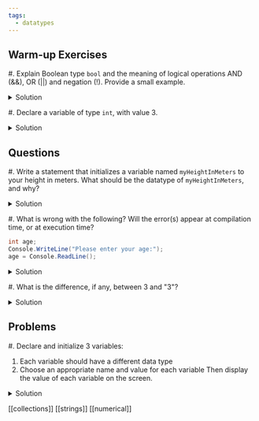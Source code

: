 ```yaml
---
tags:
  - datatypes
---
```

## Warm-up Exercises

#. Explain Boolean type `bool` and the meaning of logical operations AND (&&), OR (||) and negation (!). Provide a small example.
<details>
<summary>Solution</summary>

The Boolean data type holds either of the two values `true` or `false`. The AND and OR operators are used to evaluate multiple conditions. The AND returns `true` if all conditions are true, and the OR operator returns `true` if at least one of them is true. The negation operator changes a Boolean value into its opposite.	  

Example:
```
bool b1 = true, b2 = false;
	
Console.Write(b1 && !b2); // outputs true
Console.Write(b1 || b2); // outputs true
```
</details>

#. Declare a variable of type `int`, with value 3.​

<details>
<summary>Solution</summary>

```
int num = 3;
```
</details>

## Questions

#. Write a statement that initializes a variable named `myHeightInMeters` to your height in meters. What should be the datatype of `myHeightInMeters`, and why?

<details>
<summary>Solution</summary>

`decimal myHeightInMeters = 1.74m;`
The datatype should be `decimal` because a person's height in meters most likely needs the precision afforded by the decimal type. 
</details>
 
#. What is wrong with the following? Will the error(s) appear at compilation time, or at execution time?

```cs
int age;
Console.WriteLine("Please enter your age:");
age = Console.ReadLine();
```
<details>
<summary>Solution</summary>
	
`Console.ReadLine()` returns a value of type `string`, which cannot be stored in an integer variable. This results in a compile time error.
</details>

#. What is the difference, if any, between 3 and "3"?
<details>
<summary>Solution</summary>
3 is an integer value, and "3" is a string value.
</details>



## Problems

#. Declare and initialize 3 variables:
1. Each variable should have a different data type
2. Choose an appropriate name and value for each variable
Then display the value of each variable on the screen.

<details>
<summary>Solution</summary>

```cs
int number = 5;
string name = "Samuel";
float weight = 120.65f;

Console.WriteLine($"number: {number}");
Console.WriteLine($"name: {name}");
Console.WriteLine($"weight: {weight} kg");
```
</details>

[[collections]]
[[strings]]
[[numerical]]

